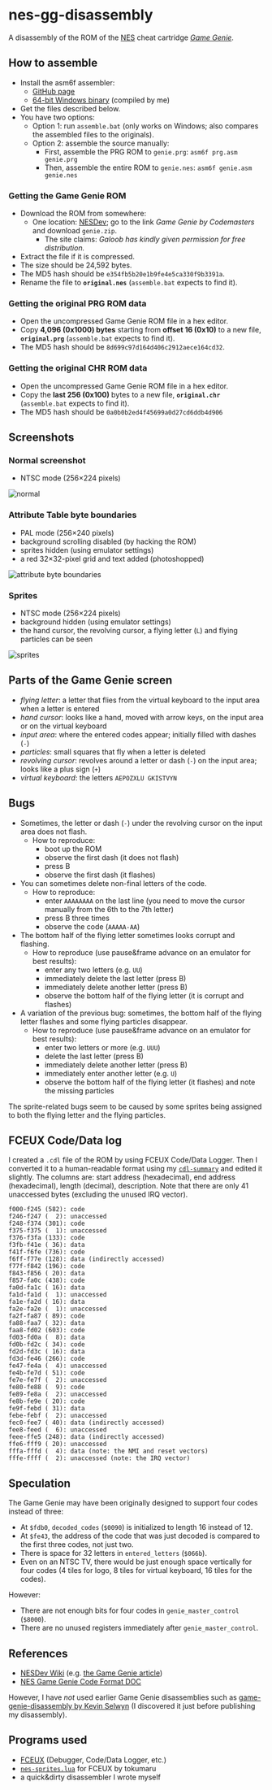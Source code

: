 # nes-gg-disassembly

A disassembly of the ROM of the [NES](http://en.wikipedia.org/wiki/Nintendo_Entertainment_System) cheat cartridge [*Game Genie*](http://en.wikipedia.org/wiki/Game_Genie).

## How to assemble
* Install the asm6f assembler:
  * [GitHub page](https://github.com/freem/asm6f)
  * [64-bit Windows binary](http://qallee.net/misc/asm6f-win64.zip) (compiled by me)
* Get the files described below.
* You have two options:
  * Option 1: run `assemble.bat` (only works on Windows; also compares the assembled files to the originals).
  * Option 2: assemble the source manually:
    * First, assemble the PRG ROM to `genie.prg`: `asm6f prg.asm genie.prg`
    * Then, assemble the entire ROM to `genie.nes`: `asm6f genie.asm genie.nes`

### Getting the Game Genie ROM
* Download the ROM from somewhere:
  * One location: [NESDev](http://nesdev.com/archive.html); go to the link *Game Genie by Codemasters* and download `genie.zip`.
    * The site claims: *Galoob has kindly given permission for free distribution.*
* Extract the file if it is compressed.
* The size should be 24,592 bytes.
* The MD5 hash should be `e354fb5b20e1b9fe4e5ca330f9b3391a`.
* Rename the file to **`original.nes`** (`assemble.bat` expects to find it).

### Getting the original PRG ROM data
* Open the uncompressed Game Genie ROM file in a hex editor.
* Copy **4,096 (0x1000) bytes** starting from **offset 16 (0x10)** to a new file, **`original.prg`** (`assemble.bat` expects to find it).
* The MD5 hash should be `8d699c97d164d406c2912aece164cd32`.

### Getting the original CHR ROM data
* Open the uncompressed Game Genie ROM file in a hex editor.
* Copy the **last 256 (0x100)** bytes to a new file, **`original.chr`** (`assemble.bat` expects to find it).
* The MD5 hash should be `0a0b0b2ed4f45699a0d27cd6ddb4d906`

## Screenshots

### Normal screenshot
* NTSC mode (256&times;224 pixels)

![normal](screenshot-ntsc.png)

### Attribute Table byte boundaries
* PAL mode (256&times;240 pixels)
* background scrolling disabled (by hacking the ROM)
* sprites hidden (using emulator settings)
* a red 32&times;32-pixel grid and text added (photoshopped)

![attribute byte boundaries](screenshot-pal,no_scroll,no_sprites,grid.png)

### Sprites
* NTSC mode (256&times;224 pixels)
* background hidden (using emulator settings)
* the hand cursor, the revolving cursor, a flying letter (`L`) and flying particles can be seen

![sprites](screenshot-sprites.png)

## Parts of the Game Genie screen
* *flying letter*: a letter that flies from the virtual keyboard to the input area when a letter is entered
* *hand cursor*: looks like a hand, moved with arrow keys, on the input area or on the virtual keyboard
* *input area*: where the entered codes appear; initially filled with dashes (`-`)
* *particles*: small squares that fly when a letter is deleted
* *revolving cursor*: revolves around a letter or dash (`-`) on the input area; looks like a plus sign (`+`)
* *virtual keyboard*: the letters `AEPOZXLU GKISTVYN`

## Bugs
* Sometimes, the letter or dash (`-`) under the revolving cursor on the input area does not flash.
  * How to reproduce:
    * boot up the ROM
    * observe the first dash (it does not flash)
    * press B
    * observe the first dash (it flashes)
* You can sometimes delete non-final letters of the code.
  * How to reproduce:
    * enter `AAAAAAAA` on the last line (you need to move the cursor manually from the 6th to the 7th letter)
    * press B three times
    * observe the code (`AAAAA-AA`)
* The bottom half of the flying letter sometimes looks corrupt and flashing.
  * How to reproduce (use pause&frame advance on an emulator for best results):
    * enter any two letters (e.g. `UU`)
    * immediately delete the last letter (press B)
    * immediately delete another letter (press B)
    * observe the bottom half of the flying letter (it is corrupt and flashes)
* A variation of the previous bug: sometimes, the bottom half of the flying letter flashes and some flying particles disappear.
  * How to reproduce (use pause&frame advance on an emulator for best results):
    * enter two letters or more (e.g. `UUU`)
    * delete the last letter (press B)
    * immediately delete another letter (press B)
    * immediately enter another letter (e.g. `U`)
    * observe the bottom half of the flying letter (it flashes) and note the missing particles

The sprite-related bugs seem to be caused by some sprites being assigned to both the flying letter and the flying particles.

## FCEUX Code/Data log
I created a `.cdl` file of the ROM by using FCEUX Code/Data Logger.
Then I converted it to a human-readable format using my [`cdl-summary`](http://github.com/qalle2/cdl-summary) and edited it slightly.
The columns are: start address (hexadecimal), end address (hexadecimal), length (decimal), description.
Note that there are only 41 unaccessed bytes (excluding the unused IRQ vector).

```
f000-f245 (582): code
f246-f247 (  2): unaccessed
f248-f374 (301): code
f375-f375 (  1): unaccessed
f376-f3fa (133): code
f3fb-f41e ( 36): data
f41f-f6fe (736): code
f6ff-f77e (128): data (indirectly accessed)
f77f-f842 (196): code
f843-f856 ( 20): data
f857-fa0c (438): code
fa0d-fa1c ( 16): data
fa1d-fa1d (  1): unaccessed
fa1e-fa2d ( 16): data
fa2e-fa2e (  1): unaccessed
fa2f-fa87 ( 89): code
fa88-faa7 ( 32): data
faa8-fd02 (603): code
fd03-fd0a (  8): data
fd0b-fd2c ( 34): code
fd2d-fd3c ( 16): data
fd3d-fe46 (266): code
fe47-fe4a (  4): unaccessed
fe4b-fe7d ( 51): code
fe7e-fe7f (  2): unaccessed
fe80-fe88 (  9): code
fe89-fe8a (  2): unaccessed
fe8b-fe9e ( 20): code
fe9f-febd ( 31): data
febe-febf (  2): unaccessed
fec0-fee7 ( 40): data (indirectly accessed)
fee8-feed (  6): unaccessed
feee-ffe5 (248): data (indirectly accessed)
ffe6-fff9 ( 20): unaccessed
fffa-fffd (  4): data (note: the NMI and reset vectors)
fffe-ffff (  2): unaccessed (note: the IRQ vector)
```

## Speculation
The Game Genie may have been originally designed to support four codes instead of three:
* At `$fdb0`, `decoded_codes` (`$0090`) is initialized to length 16 instead of 12.
* At `$fe43`, the address of the code that was just decoded is compared to the first three codes, not just two.
* There is space for 32 letters in `entered_letters` (`$066b`).
* Even on an NTSC TV, there would be just enough space vertically for four codes (4 tiles for logo, 8 tiles for virtual keyboard, 16 tiles for the codes).

However:
* There are not enough bits for four codes in `genie_master_control` (`$8000`).
* There are no unused registers immediately after `genie_master_control`.

## References
* [NESDev Wiki](http://wiki.nesdev.com) (e.g. [the Game Genie article](http://wiki.nesdev.com/w/index.php/Game_Genie))
* [NES Game Genie Code Format DOC](http://nesdev.com/nesgg.txt)

However, I have *not* used earlier Game Genie disassemblies such as [game-genie-disassembly by Kevin Selwyn](http://github.com/kevinselwyn/game-genie-disassembly) (I discovered it just before publishing my disassembly).

## Programs used
* [FCEUX](http://www.fceux.com) (Debugger, Code/Data Logger, etc.)
* [`nes-sprites.lua`](http://forums.nesdev.com/viewtopic.php?f=2&t=13255) for FCEUX by tokumaru
* a quick&amp;dirty disassembler I wrote myself
